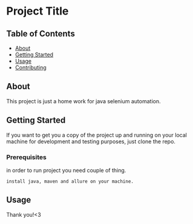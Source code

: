 # Project Title

## Table of Contents

- [About](#about)
- [Getting Started](#getting_started)
- [Usage](#usage)
- [Contributing](../CONTRIBUTING.md)

## About <a name = "about"></a>

This project is just a home work for java selenium automation.

## Getting Started <a name = "getting_started"></a>

If you want to get you a copy of the project up and running on your local machine for development and testing purposes, just clone the repo.

### Prerequisites

in order to run project you need couple of thing.

```
install java, maven and allure on your machine.
```

## Usage <a name = "usage"></a>

Thank you!<3
